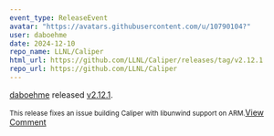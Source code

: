 ```yaml
---
event_type: ReleaseEvent
avatar: "https://avatars.githubusercontent.com/u/10790104?"
user: daboehme
date: 2024-12-10
repo_name: LLNL/Caliper
html_url: https://github.com/LLNL/Caliper/releases/tag/v2.12.1
repo_url: https://github.com/LLNL/Caliper
---
```


<a href='https://github.com/daboehme' target='_blank'>daboehme</a> released <a href='https://github.com/LLNL/Caliper/releases/tag/v2.12.1' target='_blank'>v2.12.1</a>.

<small>This release fixes an issue building Caliper with libunwind support on ARM.</small><a href='https://github.com/LLNL/Caliper/releases/tag/v2.12.1' target='_blank'>View Comment</a>